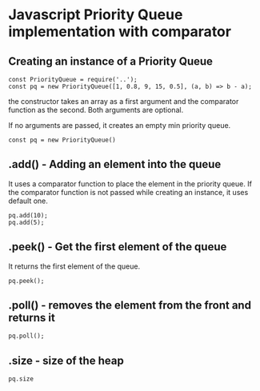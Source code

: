 # Javascript Priority Queue implementation with comparator

## Creating an instance of a Priority Queue

```
const PriorityQueue = require('..');
const pq = new PriorityQueue([1, 0.8, 9, 15, 0.5], (a, b) => b - a);
```

the constructor takes an array as a first argument and the comparator function as the second. Both arguments are optional.

If no arguments are passed, it creates an empty min priority queue.

```
const pq = new PriorityQueue()
```

## .add() - Adding an element into the queue
It uses a comparator function to place the element in the priority queue. If the comparator function is not passed while creating an instance, it uses default one.

```
pq.add(10);
pq.add(5);
```

## .peek() - Get the first element of the queue
It returns the first element of the queue.

```
pq.peek();
```

## .poll() - removes the element from the front and returns it

```
pq.poll();
```

## .size - size of the heap

```
pq.size
```